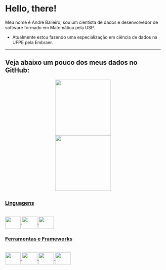 # Hello, there!

<!--
**Balieiro13/Balieiro13** is a ✨ _special_ ✨ repository because its `README.md` (this file) appears on your GitHub profile.

Here are some ideas to get you started:

- 🔭 I’m currently working on ...
- 🌱 I’m currently learning ...
- 👯 I’m looking to collaborate on ...
- 🤔 I’m looking for help with ...
- 💬 Ask me about ...
- 📫 How to reach me: ...
- 😄 Pronouns: ...
- ⚡ Fun fact: ...
-->

Meu nome é André Balieiro, sou um cientista de dados e desenvolvedor de software formado em Matemática pela USP.

* Atualmente estou fazendo uma especialização em ciência de dados na UFPE pela Embraer.

---
## Veja abaixo um pouco dos meus dados no GitHub:

<div align="center">
  <a href="https://github.com/Balieiro13">
  <img height="180em" src="https://github-readme-stats.vercel.app/api?username=balieiro13&show_icons=true&theme=nord&include_all_commits=true&count_private=true"/>
</div>
  <div align="center">
  <a href="https://github.com/Balieiro13">
  <img height="180em" src="https://github-readme-stats.vercel.app/api/top-langs/?username=balieiro13&layout=compact&langs_count=7&theme=nord"/>
</div>
    
##
### Linguagens
    
<div style="diplay: inline_block"><br>
  
  <img align="center" height="40" width="50" src="https://cdn.jsdelivr.net/gh/devicons/devicon/icons/python/python-original.svg" />
  <img align="center" height="40" width="50" src="https://cdn.jsdelivr.net/gh/devicons/devicon/icons/c/c-original.svg" />
  <img align="center" height="40" width="50" src="https://cdn.jsdelivr.net/gh/devicons/devicon/icons/postgresql/postgresql-original.svg" /> 
      
</div>

### Ferramentas e Frameworks
<div style="diplay: inline_block"><br>

  <img align="center" height="40" width="50" src="https://cdn.jsdelivr.net/gh/devicons/devicon/icons/numpy/numpy-original.svg" />          
  <img align="center" height="40" width="50" src="https://cdn.jsdelivr.net/gh/devicons/devicon/icons/pandas/pandas-original-wordmark.svg" />   
  <img align="center" height="40" width="50" src="https://cdn.jsdelivr.net/gh/devicons/devicon/icons/jupyter/jupyter-original-wordmark.svg" />
  <img align="center" height="40" width="50" src="https://cdn.jsdelivr.net/gh/devicons/devicon/icons/django/django-plain.svg" />
         
</div>


          
          
    
    
